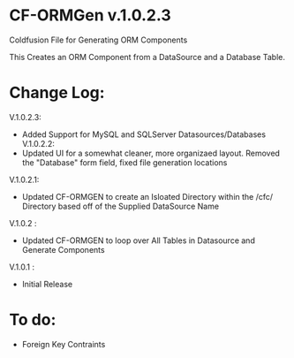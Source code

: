 CF-ORMGen v.1.0.2.3
=========

Coldfusion File for Generating ORM Components

This Creates an ORM Component from a DataSource and a Database Table.

Change Log:
==========
V.1.0.2.3:
  - Added Support for MySQL and SQLServer Datasources/Databases
V.1.0.2.2:
   - Updated UI for a somewhat cleaner, more organizaed layout. Removed the "Database" form field, fixed file generation locations
   
V.1.0.2.1:
   - Updated CF-ORMGEN to create an Isloated Directory within the /cfc/ Directory based off of the Supplied DataSource Name
   
V.1.0.2 :
   - Updated CF-ORMGEN to loop over All Tables in Datasource and Generate Components
   
V.1.0.1 :
   - Initial Release
   
To do:
=========
   - Foreign Key Contraints   
